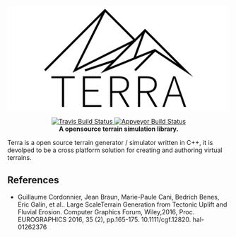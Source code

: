 <p align="center">
    <img src="info/terra-banner.png">
</p>
<p align="center">
    <a href="https://travis-ci.org/open-terra/terra">
        <img src="https://img.shields.io/travis/open-terra/terra/master.svg?style=flat-square" alt="Travis Build Status">
    </a>
    <a href="https://ci.appveyor.com/project/C0RP3N/terra">
        <img src="https://img.shields.io/appveyor/ci/C0RP3N/terra/master.svg?style=flat-square" alt="Appveyor Build Status">
    </a>
    <br>
    <strong>A opensource terrain simulation library.</strong>
</p>

Terra is a open source terrain generator / simulator written in C++, it is devolped to be a cross platform solution for creating and authoring virtual terrains.

## References
- Guillaume Cordonnier, Jean Braun, Marie-Paule Cani, Bedrich Benes, Eric Galin, et al.. Large ScaleTerrain Generation from Tectonic Uplift and Fluvial Erosion. Computer Graphics Forum, Wiley,2016, Proc. EUROGRAPHICS 2016, 35 (2), pp.165-175. 10.1111/cgf.12820. hal-01262376